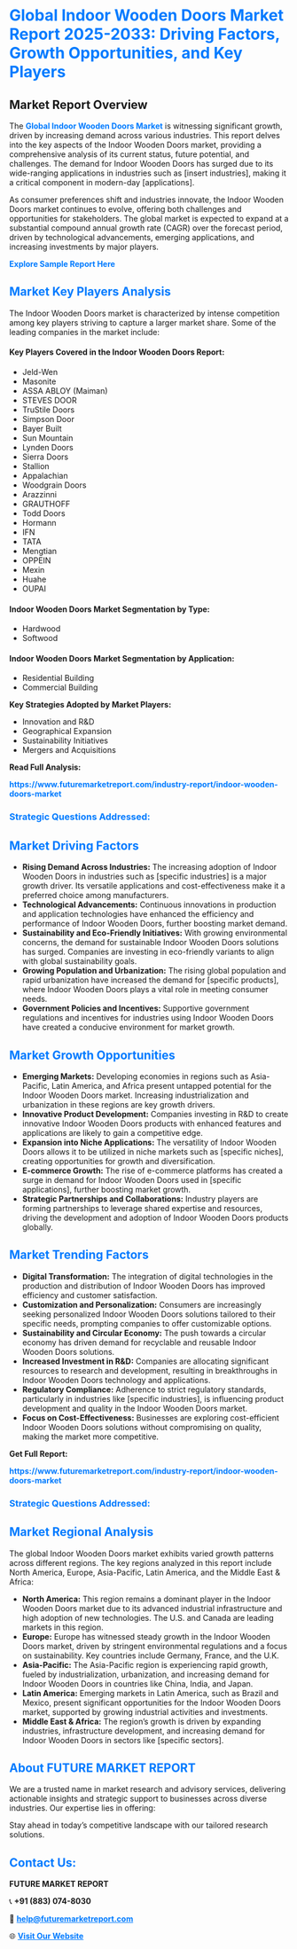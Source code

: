 <h1 style="color: #007BFF;">Global Indoor Wooden Doors Market Report 2025-2033: Driving Factors, Growth Opportunities, and Key Players</h1>

<section id="overview">
<h2>Market Report Overview</h2>
<p>The <a href="https://www.futuremarketreport.com/industry-report/indoor-wooden-doors-market" style="color: #007BFF; text-decoration: none;"><strong>Global Indoor Wooden Doors Market</strong></a> is witnessing significant growth, driven by increasing demand across various industries. This report delves into the key aspects of the Indoor Wooden Doors market, providing a comprehensive analysis of its current status, future potential, and challenges. The demand for Indoor Wooden Doors has surged due to its wide-ranging applications in industries such as [insert industries], making it a critical component in modern-day [applications].</p>
<p>As consumer preferences shift and industries innovate, the Indoor Wooden Doors market continues to evolve, offering both challenges and opportunities for stakeholders. The global market is expected to expand at a substantial compound annual growth rate (CAGR) over the forecast period, driven by technological advancements, emerging applications, and increasing investments by major players.</p>
</section>

<section id="overview">
<p><a href="https://www.futuremarketreport.com/request-sample/reportId=60936" style="color: #007BFF; text-decoration: none;"><strong>Explore Sample Report Here</strong></a></p>
</section>

<section id="key-players">
<h2 style="color: #007BFF;">Market Key Players Analysis</h2>
<p>The Indoor Wooden Doors market is characterized by intense competition among key players striving to capture a larger market share. Some of the leading companies in the market include:</p>
<h4>Key Players Covered in the Indoor Wooden Doors Report:</h4>
<ul><li>Jeld-Wen</li><li>Masonite</li><li>ASSA ABLOY (Maiman)</li><li>STEVES DOOR</li><li>TruStile Doors</li><li>Simpson Door</li><li>Bayer Built</li><li>Sun Mountain</li><li>Lynden Doors</li><li>Sierra Doors</li><li>Stallion</li><li>Appalachian</li><li>Woodgrain Doors</li><li>Arazzinni</li><li>GRAUTHOFF</li><li>Todd Doors</li><li>Hormann</li><li>IFN</li><li>TATA</li><li>Mengtian</li><li>OPPEIN</li><li>Mexin</li><li>Huahe</li><li>OUPAI</li></ul>
<h4>Indoor Wooden Doors Market Segmentation by Type:</h4>
<ul><li>Hardwood</li><li>Softwood</li></ul>

<h4>Indoor Wooden Doors Market Segmentation by Application:</h4>
<ul><li>Residential Building</li><li>Commercial Building</li></ul>
<p><strong>Key Strategies Adopted by Market Players:</strong></p>
<ul>
<li>Innovation and R&D</li>
<li>Geographical Expansion</li>
<li>Sustainability Initiatives</li>
<li>Mergers and Acquisitions</li>
</ul>
</section>

<section>
<p><strong>Read Full Analysis: </strong></p><a href="https://www.futuremarketreport.com/industry-report/indoor-wooden-doors-market" style="color: #007BFF; text-decoration: none;"><strong>https://www.futuremarketreport.com/industry-report/indoor-wooden-doors-market</strong></a>
<h3 style="color: #007BFF;">Strategic Questions Addressed:</h3>
</section>

<section id="driving-factors">
<h2 style="color: #007BFF;">Market Driving Factors</h2>
<ul>
<li><strong>Rising Demand Across Industries:</strong> The increasing adoption of Indoor Wooden Doors in industries such as [specific industries] is a major growth driver. Its versatile applications and cost-effectiveness make it a preferred choice among manufacturers.</li>
<li><strong>Technological Advancements:</strong> Continuous innovations in production and application technologies have enhanced the efficiency and performance of Indoor Wooden Doors, further boosting market demand.</li>
<li><strong>Sustainability and Eco-Friendly Initiatives:</strong> With growing environmental concerns, the demand for sustainable Indoor Wooden Doors solutions has surged. Companies are investing in eco-friendly variants to align with global sustainability goals.</li>
<li><strong>Growing Population and Urbanization:</strong> The rising global population and rapid urbanization have increased the demand for [specific products], where Indoor Wooden Doors plays a vital role in meeting consumer needs.</li>
<li><strong>Government Policies and Incentives:</strong> Supportive government regulations and incentives for industries using Indoor Wooden Doors have created a conducive environment for market growth.</li>
</ul>
</section>

<section id="growth-opportunities">
<h2 style="color: #007BFF;">Market Growth Opportunities</h2>
<ul>
<li><strong>Emerging Markets:</strong> Developing economies in regions such as Asia-Pacific, Latin America, and Africa present untapped potential for the Indoor Wooden Doors market. Increasing industrialization and urbanization in these regions are key growth drivers.</li>
<li><strong>Innovative Product Development:</strong> Companies investing in R&D to create innovative Indoor Wooden Doors products with enhanced features and applications are likely to gain a competitive edge.</li>
<li><strong>Expansion into Niche Applications:</strong> The versatility of Indoor Wooden Doors allows it to be utilized in niche markets such as [specific niches], creating opportunities for growth and diversification.</li>
<li><strong>E-commerce Growth:</strong> The rise of e-commerce platforms has created a surge in demand for Indoor Wooden Doors used in [specific applications], further boosting market growth.</li>
<li><strong>Strategic Partnerships and Collaborations:</strong> Industry players are forming partnerships to leverage shared expertise and resources, driving the development and adoption of Indoor Wooden Doors products globally.</li>
</ul>
</section>

<section id="trending-factors">
<h2 style="color: #007BFF;">Market Trending Factors</h2>
<ul>
<li><strong>Digital Transformation:</strong> The integration of digital technologies in the production and distribution of Indoor Wooden Doors has improved efficiency and customer satisfaction.</li>
<li><strong>Customization and Personalization:</strong> Consumers are increasingly seeking personalized Indoor Wooden Doors solutions tailored to their specific needs, prompting companies to offer customizable options.</li>
<li><strong>Sustainability and Circular Economy:</strong> The push towards a circular economy has driven demand for recyclable and reusable Indoor Wooden Doors solutions.</li>
<li><strong>Increased Investment in R&D:</strong> Companies are allocating significant resources to research and development, resulting in breakthroughs in Indoor Wooden Doors technology and applications.</li>
<li><strong>Regulatory Compliance:</strong> Adherence to strict regulatory standards, particularly in industries like [specific industries], is influencing product development and quality in the Indoor Wooden Doors market.</li>
<li><strong>Focus on Cost-Effectiveness:</strong> Businesses are exploring cost-efficient Indoor Wooden Doors solutions without compromising on quality, making the market more competitive.</li>
</ul>
</section>

<section>
<p><strong>Get Full Report: </strong></p><a href="https://www.futuremarketreport.com/industry-report/indoor-wooden-doors-market" style="color: #007BFF; text-decoration: none;"><strong>https://www.futuremarketreport.com/industry-report/indoor-wooden-doors-market</strong></a>
<h3 style="color: #007BFF;">Strategic Questions Addressed:</h3>
</section>


<section id="regional-analysis">
<h2 style="color: #007BFF;">Market Regional Analysis</h2>
<p>The global Indoor Wooden Doors market exhibits varied growth patterns across different regions. The key regions analyzed in this report include North America, Europe, Asia-Pacific, Latin America, and the Middle East & Africa:</p>
<ul>
<li><strong>North America:</strong> This region remains a dominant player in the Indoor Wooden Doors market due to its advanced industrial infrastructure and high adoption of new technologies. The U.S. and Canada are leading markets in this region.</li>
<li><strong>Europe:</strong> Europe has witnessed steady growth in the Indoor Wooden Doors market, driven by stringent environmental regulations and a focus on sustainability. Key countries include Germany, France, and the U.K.</li>
<li><strong>Asia-Pacific:</strong> The Asia-Pacific region is experiencing rapid growth, fueled by industrialization, urbanization, and increasing demand for Indoor Wooden Doors in countries like China, India, and Japan.</li>
<li><strong>Latin America:</strong> Emerging markets in Latin America, such as Brazil and Mexico, present significant opportunities for the Indoor Wooden Doors market, supported by growing industrial activities and investments.</li>
<li><strong>Middle East & Africa:</strong> The region’s growth is driven by expanding industries, infrastructure development, and increasing demand for Indoor Wooden Doors in sectors like [specific sectors].</li>
</ul>
</section>

<footer>
<h2 style="color: #007BFF;">About FUTURE MARKET REPORT</h2>
<p>We are a trusted name in market research and advisory services, delivering actionable insights and strategic support to businesses across diverse industries. Our expertise lies in offering:</p>

<p>Stay ahead in today’s competitive landscape with our tailored research solutions.</p>

<h2 style="color: #007BFF;">Contact Us:</h2>
<p><strong>FUTURE MARKET REPORT</strong></p>
<p>📞 <strong>+91 (883) 074-8030</strong></p>
<p>📧 <strong><a href="mailto:help@futuremarketreport.com" style="color: #007BFF;">help@futuremarketreport.com</a></strong></p>
<p>🌐 <strong><a href="https://www.futuremarketreport.com/" style="color: #007BFF;">Visit Our Website</a></strong></p>
</footer>